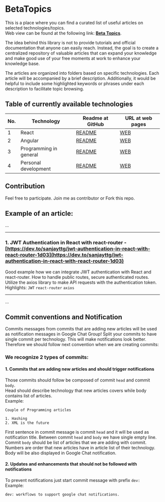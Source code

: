 # BetaTopics
This is a place where you can find a curated list of useful articles on selected technologies/topics. \
Web view can be found at the following link: **[Beta Topics](https://djolewalker.github.io/BetaTopics/)**.

The idea behind this library is not to provide tutorials and official documentation that anyone can easily reach. 
Instead, the goal is to create a centralized repository of valuable articles that can expand your knowledge and make good use of your free moments at work to enhance your knowledge base.

The articles are organized into folders based on specific technologies. 
Each article will be accompanied by a brief description. Additionally, it would be helpful to include some highlighted keywords or phrases under each description to facilitate topic browsing.

## Table of currently available technologies

| No. | Technology                                    | Readme at GitHub                                                    | URL at web pages                                           |
| --- | --------------------------------------------- | ------------------------------------------------------------------- | ---------------------------------------------------------- |
| 1   | React                                         | [README](https://github.com/djolewalker/BetaTopics/tree/main/React)    | [WEB](https://djolewalker.github.io/BetaTopics/React/)     |
| 2   | Angular                                       | [README](https://github.com/djolewalker/BetaTopics/blob/main/Angular)  | [WEB](https://djolewalker.github.io/BetaTopics/Angular/)   |
| 3   | Programming in general                        | [README](https://github.com/djolewalker/BetaTopics/blob/main/Programming)  | [WEB](https://djolewalker.github.io/BetaTopics/Programming/)   |
| 4   | Personal development                           | [README](https://github.com/djolewalker/BetaTopics/blob/main/PersonalDevelopment)  | [WEB](https://djolewalker.github.io/BetaTopics/PersonalDevelopment/)   |

## Contribution
Feel free to participate. Join me as contributor or Fork this repo.

## Example of an article:

...

---

### **1. JWT Authentication in React with react-router** - [https://dev.to/sanjayttg/jwt-authentication-in-react-with-react-router-1d03](https://dev.to/sanjayttg/jwt-authentication-in-react-with-react-router-1d03)
Good example how we can integrate JWT authentication with React and react-router. How to handle public routes, secure authenticated routes. 
Utilize the axios library to make API requests with the authentication token. \
Highlights: `JWT`  `react-router` `axios`

---

...

## Commit conventions and Notification
Commits messages from commits that are adding new articles will be used as notification messages in Google Chat Group!
Split your commits to have single commit per technology. This will make notifications look better.
Therefore we should follow next convention when we are creating commits:

### We recognize 2 types of commits:
#### 1. Commits that are adding new articles and should trigger notifications
Those commits should follow be composed of commit `head` and commit `body`.\
Head should describe technology that new articles covers while body contains list of articles.\
Example:
```
Couple of Programming articles

1. Hashing
2. XML is the future
```
First sentence in commit message is commit `head` and it will be used as notification title. 
Between commit `head` and `body` we have single empty line. 
Commit `body` should be list of articles that we are adding with commit. 
Numbers are order that new articles have in article list of their technology. 
Body will be also displayed in Google Chat notification. 

#### 2. Updates and enhancements that should not be followed with notifications
To prevent notifications just start commit message with prefix `dev:` \
Example:
```
dev: workflows to support google chat notifications.
```